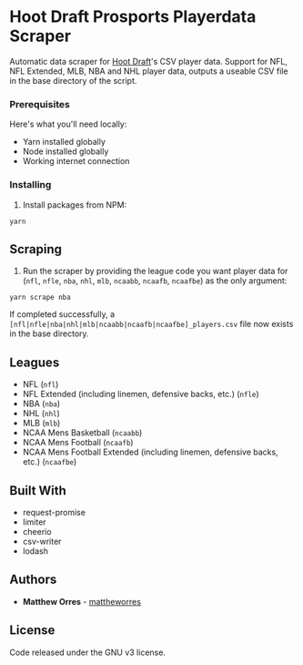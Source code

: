 # Hoot Draft Prosports Playerdata Scraper

Automatic data scraper for [Hoot Draft](https://github.com/mattheworres/phpdraft)'s CSV player data. Support for NFL, NFL Extended, MLB, NBA and NHL player data, outputs a useable CSV file in the base directory of the script.

### Prerequisites

Here's what you'll need locally:

* Yarn installed globally
* Node installed globally
* Working internet connection

### Installing

1. Install packages from NPM:

```
yarn
```

## Scraping

1. Run the scraper by providing the league code you want player data for (`nfl`, `nfle`, `nba`, `nhl`, `mlb`, `ncaabb`, `ncaafb`, `ncaafbe`) as the only argument:

```
yarn scrape nba
```

If completed successfully, a `[nfl|nfle|nba|nhl|mlb|ncaabb|ncaafb|ncaafbe]_players.csv` file now exists in the base directory.

## Leagues
* NFL (`nfl`)
* NFL Extended (including linemen, defensive backs, etc.) (`nfle`)
* NBA (`nba`)
* NHL (`nhl`)
* MLB (`mlb`)
* NCAA Mens Basketball (`ncaabb`)
* NCAA Mens Football (`ncaafb`)
* NCAA Mens Football Extended (including linemen, defensive backs, etc.) (`ncaafbe`)

## Built With

* request-promise
* limiter
* cheerio
* csv-writer
* lodash

## Authors

* **Matthew Orres** - [mattheworres](https://github.com/mattheworres)

## License

Code released under the GNU v3 license.
